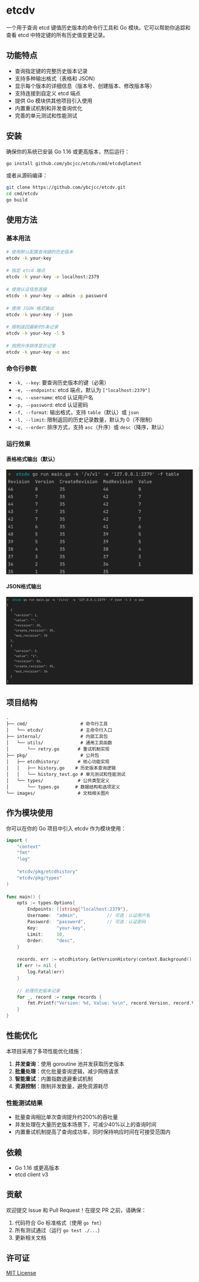 # etcdv

一个用于查询 etcd 键值历史版本的命令行工具和 Go 模块。它可以帮助你追踪和查看 etcd 中特定键的所有历史值变更记录。

## 功能特点

- 查询指定键的完整历史版本记录
- 支持多种输出格式（表格和 JSON）
- 显示每个版本的详细信息（版本号、创建版本、修改版本等）
- 支持连接到自定义 etcd 端点
- 提供 Go 模块供其他项目引入使用
- 内置重试机制和并发查询优化
- 完善的单元测试和性能测试

## 安装

确保你的系统已安装 Go 1.16 或更高版本，然后运行：

```bash
go install github.com/ybcjcc/etcdv/cmd/etcdv@latest
```

或者从源码编译：

```bash
git clone https://github.com/ybcjcc/etcdv.git
cd cmd/etcdv
go build
```

## 使用方法

### 基本用法

```bash
# 使用默认配置查询键的历史版本
etcdv -k your-key

# 指定 etcd 端点
etcdv -k your-key -e localhost:2379

# 使用认证信息连接
etcdv -k your-key -u admin -p password

# 使用 JSON 格式输出
etcdv -k your-key -f json

# 限制返回最新的5条记录
etcdv -k your-key -l 5

# 按照升序排序显示记录
etcdv -k your-key -o asc
```

### 命令行参数

- `-k, --key`: 要查询历史版本的键（必需）
- `-e, --endpoints`: etcd 端点，默认为 `["localhost:2379"]`
- `-u, --username`: etcd 认证用户名
- `-p, --password`: etcd 认证密码
- `-f, --format`: 输出格式，支持 `table`（默认）或 `json`
- `-l, --limit`: 限制返回的历史记录数量，默认为 0（不限制）
- `-o, --order`: 排序方式，支持 `asc`（升序）或 `desc`（降序，默认）

### 运行效果

#### 表格格式输出（默认）

![表格格式输出](./images/table-output.png)

#### JSON格式输出

![JSON格式输出](./images/json-output.png)

## 项目结构

```
.
├── cmd/                    # 命令行工具
│   └── etcdv/              # 主命令行入口
├── internal/               # 内部工具包
│   └── utils/              # 通用工具函数
│       └── retry.go       # 重试机制实现
├── pkg/                    # 公共包
│   ├── etcdhistory/       # 核心功能实现
│   │   ├── history.go    # 历史版本查询逻辑
│   │   └── history_test.go # 单元测试和性能测试
│   └── types/             # 公共类型定义
│       └── types.go      # 数据结构和选项定义
└── images/                # 文档相关图片
```

## 作为模块使用

你可以在你的 Go 项目中引入 etcdv 作为模块使用：

```go
import (
    "context"
    "fmt"
    "log"

    "etcdv/pkg/etcdhistory"
    "etcdv/pkg/types"
)

func main() {
    opts := types.Options{
        Endpoints: []string{"localhost:2379"},
        Username:  "admin",           // 可选：认证用户名
        Password:  "password",        // 可选：认证密码
        Key:       "your-key",
        Limit:     10,
        Order:     "desc",
    }

    records, err := etcdhistory.GetVersionHistory(context.Background(), opts)
    if err != nil {
        log.Fatal(err)
    }

    // 处理历史版本记录
    for _, record := range records {
        fmt.Printf("Version: %d, Value: %s\n", record.Version, record.Value)
    }
}
```

## 性能优化

本项目采用了多项性能优化措施：

1. **并发查询**：使用 goroutine 池并发获取历史版本
2. **批量处理**：优化批量查询逻辑，减少网络请求
3. **智能重试**：内置指数退避重试机制
4. **资源控制**：限制并发数量，避免资源耗尽

### 性能测试结果

- 批量查询相比单次查询提升约200%的吞吐量
- 并发处理在大量历史版本场景下，可减少40%以上的查询时间
- 内置重试机制提高了查询成功率，同时保持响应时间在可接受范围内

## 依赖

- Go 1.16 或更高版本
- etcd client v3

## 贡献

欢迎提交 Issue 和 Pull Request！在提交 PR 之前，请确保：

1. 代码符合 Go 标准格式（使用 `go fmt`）
2. 所有测试通过（运行 `go test ./...`）
3. 更新相关文档

## 许可证

[MIT License](LICENSE)